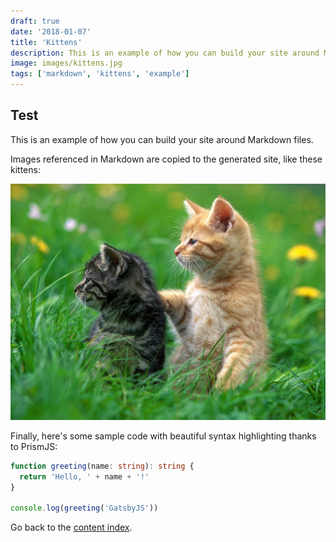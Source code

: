 ```yaml
---
draft: true
date: '2018-01-07'
title: 'Kittens'
description: This is an example of how you can build your site around Markdown files with images
image: images/kittens.jpg
tags: ['markdown', 'kittens', 'example']
---
```


## Test

This is an example of how you can build your site around Markdown files.

Images referenced in Markdown are copied to the generated site, like these kittens:

![Kittens](images/kittens.jpg)

Finally, here's some sample code with beautiful syntax highlighting thanks to PrismJS:

```typescript
function greeting(name: string): string {
  return 'Hello, ' + name + '!'
}

console.log(greeting('GatsbyJS'))
```

Go back to the [content index](/all).
